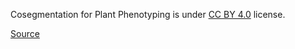 Cosegmentation for Plant Phenotyping is under [CC BY 4.0](https://creativecommons.org/licenses/by/4.0) license.

[Source](https://doi.org/10.5281/zenodo.5117176)